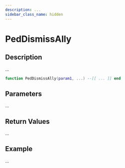 ```yaml
---
description: ...
sidebar_class_name: hidden
---
```


# PedDismissAlly

## Description

...

```lua
function PedDismissAlly(param1, ...) --[[ ... ]] end
```

## Parameters

...

## Return Values

...

## Example

...

